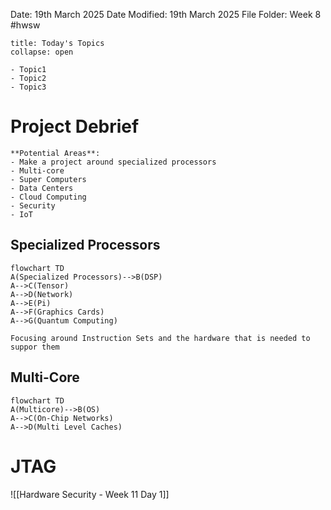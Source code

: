 Date: 19th March 2025
Date Modified: 19th March 2025
File Folder: Week 8
#hwsw

```ad-abstract
title: Today's Topics
collapse: open

- Topic1
- Topic2
- Topic3

```

# Project Debrief

```ad-summary
**Potential Areas**:
- Make a project around specialized processors
- Multi-core
- Super Computers
- Data Centers
- Cloud Computing
- Security
- IoT
```

## Specialized Processors

```mermaid
flowchart TD
A(Specialized Processors)-->B(DSP)
A-->C(Tensor)
A-->D(Network)
A-->E(Pi)
A-->F(Graphics Cards)
A-->G(Quantum Computing)
```

```ad-important
Focusing around Instruction Sets and the hardware that is needed to suppor them
```

## Multi-Core

```mermaid
flowchart TD
A(Multicore)-->B(OS)
A-->C(On-Chip Networks)
A-->D(Multi Level Caches)
```

# JTAG

![[Hardware Security - Week 11 Day 1]]

